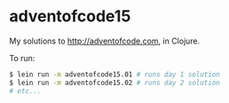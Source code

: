 # adventofcode15

My solutions to http://adventofcode.com, in Clojure.

To run:
```sh
$ lein run -m adventofcode15.01 # runs day 1 solution
$ lein run -m adventofcode15.02 # runs day 2 solution
# etc...
```
